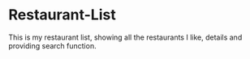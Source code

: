 # Restaurant-List
This is my restaurant list, showing all the restaurants I like, details and providing search function.
